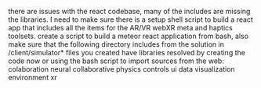 there are issues with the react codebase, many of the includes are missing the libraries.  I need to make sure there is a setup shell script to build a react app that includes all the items for the AR/VR webXR meta and haptics toolsets.  create a script to build a meteor react application from bash, also make sure that the following directory includes from the solution in /client/simulator* files you created have libraries resolved by creating the code now or using the bash script to import sources from the web: colaboration
neural
collaborative
physics
controls
ui
data
visualization
environment
xr